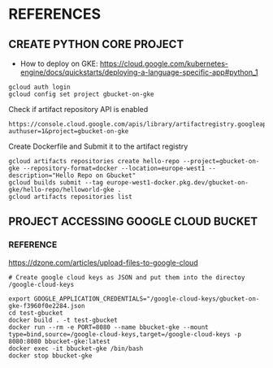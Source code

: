 # REFERENCES

## CREATE PYTHON CORE PROJECT

* How to deploy on GKE: https://cloud.google.com/kubernetes-engine/docs/quickstarts/deploying-a-language-specific-app#python_1

```
gcloud auth login
gcloud config set project gbucket-on-gke
```


Check if artifact repository API is enabled

```
https://console.cloud.google.com/apis/library/artifactregistry.googleapis.com?authuser=1&project=gbucket-on-gke
```

Create Dockerfile and Submit it to the artifact registry

```
gcloud artifacts repositories create hello-repo --project=gbucket-on-gke --repository-format=docker --location=europe-west1 --description="Hello Repo on Gbucket"
gcloud builds submit --tag europe-west1-docker.pkg.dev/gbucket-on-gke/hello-repo/helloworld-gke .
gcloud artifacts repositories list
```

## PROJECT ACCESSING GOOGLE CLOUD BUCKET    


### REFERENCE

https://dzone.com/articles/upload-files-to-google-cloud


```
# Create google cloud keys as JSON and put them into the directoy /google-cloud-keys 

export GOOGLE_APPLICATION_CREDENTIALS="/google-cloud-keys/gbucket-on-gke-f3960f0e2284.json
cd test-gbucket
docker build . -t test-gbucket
docker run --rm -e PORT=8080 --name bbucket-gke --mount type=bind,source=/google-cloud-keys,target=/google-cloud-keys -p 8080:8080 bbucket-gke:latest
docker exec -it bbucket-gke /bin/bash
docker stop bbucket-gke
```


